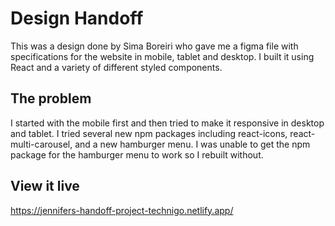 # Design Handoff

This was a design done by Sima Boreiri who gave me a figma file with specifications for the website in mobile, tablet and desktop. I built it using React and a variety of different styled components. 

## The problem

I started with the mobile first and then tried to make it responsive in desktop and tablet. I tried several new npm packages including react-icons, react-multi-carousel, and a new hamburger menu. I was unable to get the npm package for the hamburger menu to work so I rebuilt without. 

## View it live
https://jennifers-handoff-project-technigo.netlify.app/

